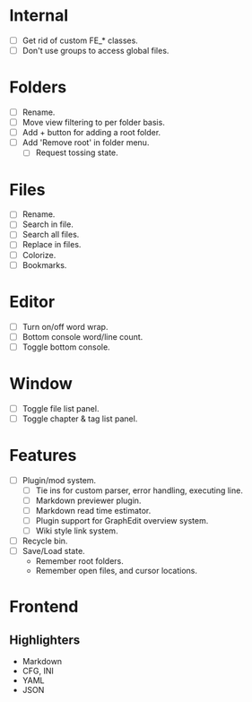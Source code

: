 # Internal
- [ ] Get rid of custom FE_* classes.
- [ ] Don't use groups to access global files.

# Folders
- [ ] Rename.
- [ ] Move view filtering to per folder basis.
- [ ] Add + button for adding a root folder.
- [ ] Add 'Remove root' in folder menu.
	- [ ] Request tossing state.

# Files
- [ ] Rename.
- [ ] Search in file.
- [ ] Search all files.
- [ ] Replace in files. 
- [ ] Colorize.
- [ ] Bookmarks.

# Editor
- [ ] Turn on/off word wrap. 
- [ ] Bottom console word/line count. 
- [ ] Toggle bottom console.

# Window
- [ ] Toggle file list panel.
- [ ] Toggle chapter & tag list panel.

# Features
- [ ] Plugin/mod system.
	- [ ] Tie ins for custom parser, error handling, executing line.
	- [ ] Markdown previewer plugin.
	- [ ] Markdown read time estimator.
	- [ ] Plugin support for GraphEdit overview system.
	- [ ] Wiki style link system.
- [ ] Recycle bin.
- [ ] Save/Load state.
	- Remember root folders.
	- Remember open files, and cursor locations.

# Frontend
## Highlighters
- Markdown
- CFG, INI
- YAML
- JSON
